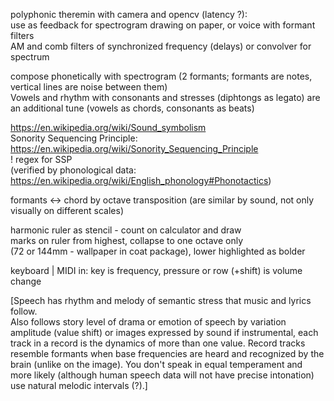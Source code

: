 polyphonic theremin with camera and opencv (latency ?):  
use as feedback for spectrogram drawing on paper, or voice with formant filters  
AM and comb filters of synchronized frequency (delays) or convolver for spectrum  
  
compose phonetically with spectrogram (2 formants; formants are notes, vertical lines are noise between them)  
Vowels and rhythm with consonants and stresses (diphtongs as legato) are an additional tune (vowels as chords, consonants as beats)  
  
https://en.wikipedia.org/wiki/Sound_symbolism  
Sonority Sequencing Principle:  
https://en.wikipedia.org/wiki/Sonority_Sequencing_Principle  
! regex for SSP  
(verified by phonological data: https://en.wikipedia.org/wiki/English_phonology#Phonotactics)  

formants <-> chord by octave transposition (are similar by sound, not only visually on different scales)  

harmonic ruler as stencil - count on calculator and draw  
marks on ruler from highest, collapse to one octave only  
(72 or 144mm - wallpaper in coat package), lower highlighted as bolder  
  
keyboard | MIDI in: key is frequency, pressure or row (+shift) is volume change  
  
  
[Speech has rhythm and melody of semantic stress that music and lyrics follow.  
Also follows story level of drama or emotion of speech by variation amplitude (value shift) or images expressed by sound if instrumental, each track in a record is the dynamics of more than one value. 
Record tracks resemble formants when base frequencies are heard and recognized by the brain (unlike on the image). 
You don't speak in equal temperament and more likely (although human speech data will not have precise intonation) use natural melodic intervals (?).]
